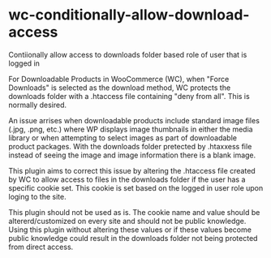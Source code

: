 # wc-conditionally-allow-download-access
Contiionally allow access to downloads folder based role of user that is logged in

For Downloadable Products in WooCommerce (WC), when "Force Downloads" is selected as the download method, WC protects the downloads folder with a .htaccess file containing "deny from all". This is normally desired.

An issue arrises when downloadable products include standard image files (.jpg, .png, etc.) where WP displays image thumbnails in either the media library or when attempting to select images as part of downloadable product packages. With the downloads folder pretected by .htaxxess file instead of seeing the image and image information there is a blank image.

This plugin aims to correct this issue by altering the .htaccess file created by WC to allow access to files in the downloads folder if the user has a specific cookie set. This cookie is set based on the logged in user role upon loging to the site.

This plugin should not be used as is. The cookie name and value should be altererd/customized on every site and should not be public knowledge. Using this plugin without altering these values or if these values become public knowledge could result in the downloads folder not being protected from direct access.
